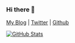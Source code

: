 ### Hi there 👋

<!--
**Viralmaniar/Viralmaniar** is a ✨ _special_ ✨ repository because its `README.md` (this file) appears on your GitHub profile.

Here are some ideas to get you started:

- 🔭 I’m currently working on ...
- 🌱 I’m currently learning ...
- 👯 I’m looking to collaborate on ...
- 🤔 I’m looking for help with ...
- 💬 Ask me about ...
- 📫 How to reach me: ...
- 😄 Pronouns: ...
- ⚡ Fun fact: ...
-->

[My Blog](https://viralmaniar.github.io) | [Twitter](https://twitter.com/maniarviral) | [Github](https://github.com/Viralmaniar)

[![GitHub Stats](https://github-readme-stats.vercel.app/api?username=Viralmaniar)](https://github.com/Viralmaniar)
